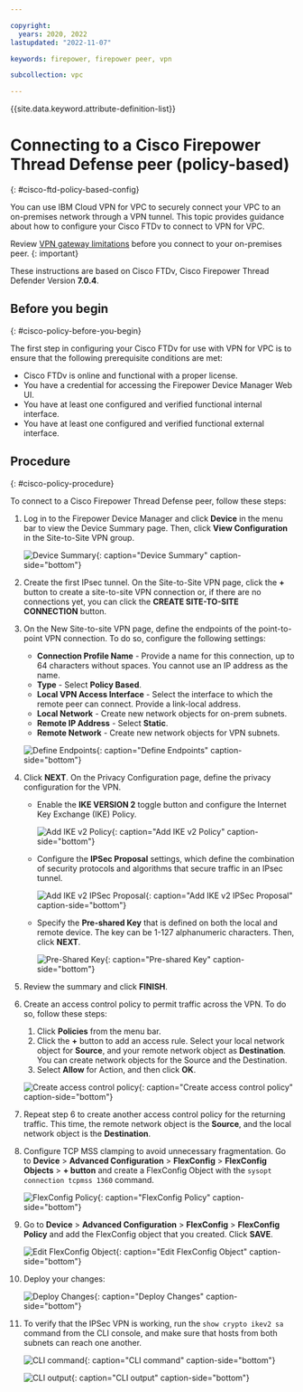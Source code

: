 ```yaml
---

copyright:
  years: 2020, 2022
lastupdated: "2022-11-07"

keywords: firepower, firepower peer, vpn

subcollection: vpc

---
```


{{site.data.keyword.attribute-definition-list}}

# Connecting to a Cisco Firepower Thread Defense peer (policy-based)
{: #cisco-ftd-policy-based-config}

You can use IBM Cloud VPN for VPC to securely connect your VPC to an on-premises network through a VPN tunnel. This topic provides guidance about how to configure your Cisco FTDv to connect to VPN for VPC.

Review [VPN gateway limitations](/docs/vpc?topic=vpc-vpn-limitations) before you connect to your on-premises peer.
{: important}

These instructions are based on Cisco FTDv, Cisco Firepower Thread Defender Version **7.0.4**.

## Before you begin
{: #cisco-policy-before-you-begin}

The first step in configuring your Cisco FTDv for use with VPN for VPC is to ensure that the following prerequisite conditions are met:

- Cisco FTDv is online and functional with a proper license.
- You have a credential for accessing the Firepower Device Manager Web UI.
- You have at least one configured and verified functional internal interface.
- You have at least one configured and verified functional external interface.

## Procedure
{: #cisco-policy-procedure}

To connect to a Cisco Firepower Thread Defense peer, follow these steps:

1. Log in to the Firepower Device Manager and click **Device** in the menu bar to view the Device Summary page. Then, click **View Configuration** in the Site-to-Site VPN group.

   ![Device Summary](/images/vpn-device-summary.png){: caption="Device Summary" caption-side="bottom"}

1. Create the first IPsec tunnel. On the Site-to-Site VPN page, click the **+** button to create a site-to-site VPN connection or, if there are no connections yet, you can click the **CREATE SITE-TO-SITE CONNECTION** button.

1. On the New Site-to-site VPN page, define the endpoints of the point-to-point VPN connection. To do so, configure the following settings:

   - **Connection Profile Name** - Provide a name for this connection, up to 64 characters without spaces. You cannot use an IP address as the name.
   - **Type** - Select **Policy Based**.
   - **Local VPN Access Interface** - Select the interface to which the remote peer can connect. Provide a link-local address.
   - **Local Network** - Create new network objects for on-prem subnets.
   - **Remote IP Address** - Select **Static**.
   - **Remote Network** - Create new network objects for VPN subnets.

   ![Define Endpoints](/images/vpn-define-endpoints-policy.png){: caption="Define Endpoints" caption-side="bottom"}

1. Click **NEXT**. On the Privacy Configuration page, define the privacy configuration for the VPN.

   * Enable the **IKE VERSION 2** toggle button and configure the Internet Key Exchange (IKE) Policy.

      ![Add IKE v2 Policy](/images/vpn-add-ike-v2-policy2.png){: caption="Add IKE v2 Policy" caption-side="bottom"}

   * Configure the **IPSec Proposal** settings, which define the combination of security protocols and algorithms that secure traffic in an IPsec tunnel.

      ![Add IKE v2 IPSec Proposal](/images/vpn-add-ike-v2-ipsec-proposal2.png){: caption="Add IKE v2 IPSec Proposal" caption-side="bottom"}

   * Specify the **Pre-shared Key** that is defined on both the local and remote device. The key can be 1-127 alphanumeric characters. Then, click **NEXT**.

      ![Pre-Shared Key](/images/vpn-pre-shared-key2.png){: caption="Pre-shared Key" caption-side="bottom"}

1. Review the summary and click **FINISH**.

1. Create an access control policy to permit traffic across the VPN. To do so, follow these steps:

      1. Click **Policies** from the menu bar.
      1. Click the **+** button to add an access rule. Select your local network object for **Source**, and your remote network object as **Destination**. You can create network objects for the Source and the Destination.
      1. Select **Allow** for Action, and then click **OK**.

   ![Create access control policy](/images/vpn-add-access-rule2.png){: caption="Create access control policy" caption-side="bottom"}

1. Repeat step 6 to create another access control policy for the returning traffic. This time, the remote network object is the **Source**, and the local network object is the **Destination**.

1. Configure TCP MSS clamping to avoid unnecessary fragmentation. Go to **Device** > **Advanced Configuration** > **FlexConfig** > **FlexConfig Objects** > **+ button** and create a FlexConfig Object with the `sysopt connection tcpmss 1360` command.

   ![FlexConfig Policy](/images/vpn-flexconfig-policy.png){: caption="FlexConfig Policy" caption-side="bottom"}

1. Go to **Device** > **Advanced Configuration** > **FlexConfig** > **FlexConfig Policy** and add the FlexConfig object that you created. Click **SAVE**.

   ![Edit FlexConfig Object](/images/vpn-edit-flexconfig-object.png){: caption="Edit FlexConfig Object" caption-side="bottom"}

1. Deploy your changes:

   ![Deploy Changes](/images/vpn-pending-changes2.png){: caption="Deploy Changes" caption-side="bottom"}

1. To verify that the IPSec VPN is working, run the `show crypto ikev2 sa` command from the CLI console, and make sure that hosts from both subnets can reach one another.

   ![CLI command](/images/vpn-cli-console-policy.png){: caption="CLI command" caption-side="bottom"}

   ![CLI output](/images/vpn-cli-output2.png){: caption="CLI output" caption-side="bottom"}
